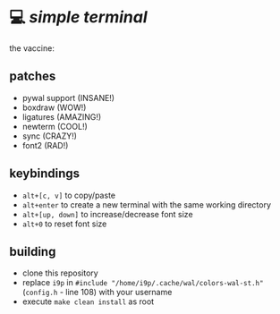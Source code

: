 # 💻 *simple terminal*

the vaccine:

## patches

+ pywal support (INSANE!)
+ boxdraw (WOW!)
+ ligatures (AMAZING!)
+ newterm (COOL!)
+ sync (CRAZY!)
+ font2 (RAD!)

## keybindings

+ `alt+[c, v]` to copy/paste
+ `alt+enter` to create a new terminal with the same working directory
+ `alt+[up, down]` to increase/decrease font size
+ `alt+0` to reset font size

## building

+ clone this repository
+ replace `i9p` in `#include "/home/i9p/.cache/wal/colors-wal-st.h"` (`config.h` - line 108) with your username
+ execute `make clean install` as root

